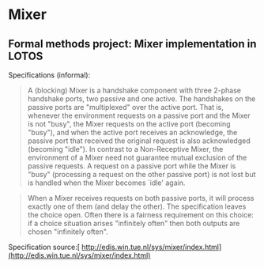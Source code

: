 # Mixer

## Formal methods project: Mixer implementation in LOTOS

Specifications (informal):

 > A (blocking) Mixer is a handshake component with three 2-phase handshake ports, two passive and one active. The handshakes on the passive ports are "multiplexed" over the active port. That is, whenever the environment requests on a passive port and the Mixer is not "busy", the Mixer requests on the active port (becoming "busy"), and when the active port receives an acknowledge, the passive port that received the original request is also acknowledged (becoming "idle").
In contrast to a Non-Receptive Mixer, the environment of a Mixer need not guarantee mutual exclusion of the passive requests. A request on a passive port while the Mixer is "busy" (processing a request on the other passive port) is not lost but is handled when the Mixer becomes `idle' again.

 > When a Mixer receives requests on both passive ports, it will process exactly one of them (and delay the other). The specification leaves the choice open. Often there is a fairness requirement on this choice: if a choice situation arises "infinitely often" then both outputs are chosen "infinitely often".

Specification source:[ http://edis.win.tue.nl/sys/mixer/index.html](http://edis.win.tue.nl/sys/mixer/index.html)
